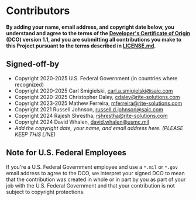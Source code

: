 # Contributors

**By adding your name, email address, and copyright date below, you understand and agree to the terms of the [Developer's Certificate of Origin](https://developercertificate.org/) (DCO) version 1.1, and you are submitting all contributions you make to this Project pursuant to the terms described in [LICENSE.md](LICENSE.md).**

## Signed-off-by

- Copyright 2020-2025 U.S. Federal Government (in countries where recognized)
- Copyright 2020-2025 Carl Smigielski, carl.a.smigielski@saic.com
- Copyright 2020-2025 Christopher Daley, cdaley@rite-solutions.com
- Copyright 2023-2025 Mathew Ferreira, mferreira@rite-solutions.com
- Copyright 2021 Russell Johnson, russell.d.johnson@saic.com
- Copyright 2024 Rajesh Shrestha, rshrestha@rite-solutions.com
- Copyright 2024 David Whalen, david.whalen@usmc.mil
- _Add the copyright date, your name, and email address here. (PLEASE KEEP THIS LINE)_

## Note for U.S. Federal Employees

If you're a U.S. Federal Government employee and use a `*.mil` or `*.gov` email address to agree to the DCO, we interpret your signed DCO to mean that the contribution was created in whole or in part by you as part of your job with the U.S. Federal Government and that your contribution is not subject to copyright protections.
